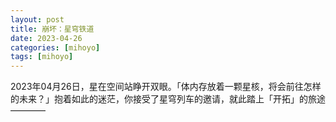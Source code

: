 ```yaml
---
layout: post
title: 崩坏：星穹铁道
date: 2023-04-26
categories: [mihoyo]
tags: [mihoyo]
---
```


2023年04月26日，星在空间站睁开双眼。「体内存放着一颗星核，将会前往怎样的未来？」抱着如此的迷茫，你接受了星穹列车的邀请，就此踏上「开拓」的旅途————

<!-- more -->
